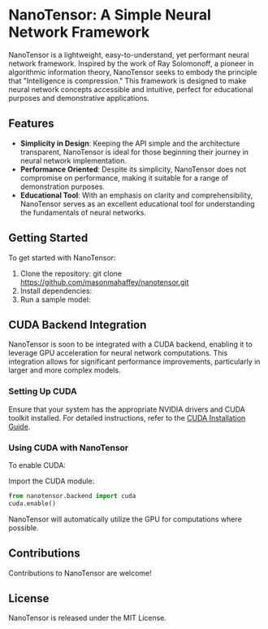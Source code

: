 # NanoTensor: A Simple Neural Network Framework

NanoTensor is a lightweight, easy-to-understand, yet performant neural network framework. Inspired by the work of Ray Solomonoff, a pioneer in algorithmic information theory, NanoTensor seeks to embody the principle that "Intelligence is compression." This framework is designed to make neural network concepts accessible and intuitive, perfect for educational purposes and demonstrative applications.

## Features
- **Simplicity in Design**: Keeping the API simple and the architecture transparent, NanoTensor is ideal for those beginning their journey in neural network implementation.
- **Performance Oriented**: Despite its simplicity, NanoTensor does not compromise on performance, making it suitable for a range of demonstration purposes.
- **Educational Tool**: With an emphasis on clarity and comprehensibility, NanoTensor serves as an excellent educational tool for understanding the fundamentals of neural networks.

## Getting Started
To get started with NanoTensor:

1. Clone the repository: git clone https://github.com/masonmahaffey/nanotensor.git
2. Install dependencies:
3. Run a sample model:


## CUDA Backend Integration
NanoTensor is soon to be integrated with a CUDA backend, enabling it to leverage GPU acceleration for neural network computations. This integration allows for significant performance improvements, particularly in larger and more complex models.

### Setting Up CUDA
Ensure that your system has the appropriate NVIDIA drivers and CUDA toolkit installed. For detailed instructions, refer to the [CUDA Installation Guide](https://developer.nvidia.com/cuda-downloads).

### Using CUDA with NanoTensor
To enable CUDA:

Import the CUDA module:
```python
from nanotensor.backend import cuda
cuda.enable()
```

NanoTensor will automatically utilize the GPU for computations where possible.

## Contributions
Contributions to NanoTensor are welcome!

## License
NanoTensor is released under the MIT License.